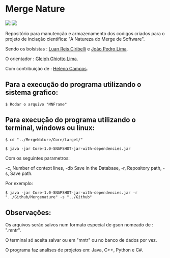 # Merge Nature
![](https://img.shields.io/badge/Java%2B%2B-v1.0-green)
![](https://img.shields.io/badge/platform-Windows%20%7C%20Linux-lightgrey)


Repositório para manutenção e armazenamento dos codigos criados para o projeto de inciação cientifica: "A Natureza do Merge de Software".  

Sendo os bolsistas : [Luan Reis Ciribelli](https://github.com/LuanCiribelli) e [João Pedro Lima](https://github.com/joaop-c-lima). 

O orientador : [Gleiph Ghiotto Lima](https://github.com/gleiph).

Com contribuição de : [Heleno Campos](https://github.com/helenocampos).


## Para a execução do programa utilizando o sistema grafico: 

```
$ Rodar o arquivo "MNFrame"
```

## Para execução do programa utilizando o terminal, windows ou linux:

```
$ cd "../MergeNature/Core/target/"
```
```
$ java -jar Core-1.0-SNAPSHOT-jar-with-dependencies.jar
```
Com os seguintes parametros: 

 -c,  Number of context lines,
 -db  Save in the Database,
 -r,  Repository path,
 -s,  Save path.
 
 Por exemplo: 
 
 ```
$ java -jar Core-1.0-SNAPSHOT-jar-with-dependencies.jar -r "../Github/Mergenature" -s "../Github"
```

## Observações: 

Os arquivos serão salvos num formato especial de gson nomeado de : ".mntr".

O terminal só aceita salvar ou em "mntr" ou no banco de dados por vez.

O programa faz analises de projetos em: Java, C++, Python e C#.

 
